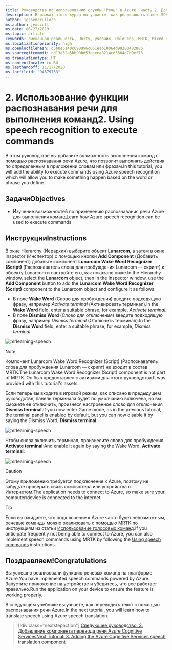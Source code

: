 ```yaml
---
title: Руководства по использованию службы "Речь" в Azure, часть 2. Добавление автономного режима для преобразования речи в текст в локальной среде
description: В рамках этого курса вы узнаете, как реализовать пакет SDK "Речь" в приложении смешанной реальности.
author: jessemcculloch
ms.author: jemccull
ms.date: 06/27/2019
ms.topic: article
keywords: смешанная реальность, Unity, учебник, HoloLens, MRTK, Mixed Reality Toolkit, UWP, Пространственные привязки Azure, распознавание речи, Windows 10
ms.localizationpriority: high
ms.openlocfilehash: d5b0e5140c698996c051eab10064d99280482886
ms.sourcegitcommit: dd13a32a5bb90bd53eeeea8214cd5384d7b9ef76
ms.translationtype: HT
ms.contentlocale: ru-RU
ms.lasthandoff: 11/17/2020
ms.locfileid: "94679733"
---
```

# <a name="2-using-speech-recognition-to-execute-commands"></a><span data-ttu-id="54ee9-105">2. Использование функции распознавания речи для выполнения команд</span><span class="sxs-lookup"><span data-stu-id="54ee9-105">2. Using speech recognition to execute commands</span></span>

<span data-ttu-id="54ee9-106">В этом руководстве вы добавите возможность выполнения команд с помощью распознавания речи Azure, что позволит выполнять действия по определенным в приложении словам или фразам.</span><span class="sxs-lookup"><span data-stu-id="54ee9-106">In this tutorial, you will add the ability to execute commands using Azure speech recognition which will allow you to make something happen based on the word or phrase you define.</span></span>

## <a name="objectives"></a><span data-ttu-id="54ee9-107">Задачи</span><span class="sxs-lookup"><span data-stu-id="54ee9-107">Objectives</span></span>

* <span data-ttu-id="54ee9-108">Изучение возможностей по применению распознавания речи Azure для выполнения команд</span><span class="sxs-lookup"><span data-stu-id="54ee9-108">Learn how Azure speech recognition can be used to execute commands</span></span>

## <a name="instructions"></a><span data-ttu-id="54ee9-109">Инструкции</span><span class="sxs-lookup"><span data-stu-id="54ee9-109">Instructions</span></span>

<span data-ttu-id="54ee9-110">В окне Hierarchy (Иерархия) выберите объект **Lunarcom**, а затем в окне Inspector (Инспектор) с помощью кнопки **Add Component** (Добавить компонент) добавьте компонент **Lunarcom Wake Word Recognizer (Script)** (Распознаватель слова для пробуждения Lunarcom — скрипт) к объекту Lunarcom и настройте его, как показано ниже.</span><span class="sxs-lookup"><span data-stu-id="54ee9-110">In the Hierarchy window, select the **Lunarcom** object, then in the Inspector window, use the **Add Component** button to add the **Lunarcom Wake Word Recognizer (Script)** component to the Lunarcom object and configure it as follows:</span></span>

* <span data-ttu-id="54ee9-111">В поле **Wake Word** (Слово для пробуждения) введите подходящую фразу, например _Activate terminal_ (Активировать терминал).</span><span class="sxs-lookup"><span data-stu-id="54ee9-111">In the **Wake Word** field, enter a suitable phrase, for example, _Activate terminal_.</span></span>
* <span data-ttu-id="54ee9-112">В поле **Dismiss Word** (Слово для отключения) введите подходящую фразу, например _Dismiss terminal_ (Отключить терминал).</span><span class="sxs-lookup"><span data-stu-id="54ee9-112">In the **Dismiss Word** field, enter a suitable phrase, for example, _Dismiss terminal_.</span></span>

![mrlearning-speech](images/mrlearning-speech/tutorial2-section1-step1-1.png)

> [!NOTE]
> <span data-ttu-id="54ee9-114">Компонент Lunarcom Wake Word Recognizer (Script) (Распознаватель слова для пробуждения Lunarcom — скрипт) не входит в состав MRTK.</span><span class="sxs-lookup"><span data-stu-id="54ee9-114">The Lunarcom Wake Word Recognizer (Script) component is not part of MRTK.</span></span> <span data-ttu-id="54ee9-115">Он был предоставлен с активами для этого руководства.</span><span class="sxs-lookup"><span data-stu-id="54ee9-115">It was provided with this tutorial's assets.</span></span>

<span data-ttu-id="54ee9-116">Если теперь вы входите в игровой режим, как описано в предыдущем руководстве, панель терминала будет по умолчанию включена, но вы сможете ее отключить, произнеся настроенное слово для отключения **Dismiss terminal**:</span><span class="sxs-lookup"><span data-stu-id="54ee9-116">If you now enter Game mode, as in the previous tutorial, the terminal panel is enabled by default, but you can now disable it by saying the Dismiss Word, **Dismiss terminal**:</span></span>

![mrlearning-speech](images/mrlearning-speech/tutorial2-section1-step1-2.png)

<span data-ttu-id="54ee9-118">Чтобы снова включить терминал, произнесите слово для пробуждения **Activate terminal**:</span><span class="sxs-lookup"><span data-stu-id="54ee9-118">And enable it again by saying the Wake Word, **Activate terminal**:</span></span>

![mrlearning-speech](images/mrlearning-speech/tutorial2-section1-step1-3.png)

> [!CAUTION]
> <span data-ttu-id="54ee9-120">Этому приложению требуется подключение к Azure, поэтому не забудьте проверить связь компьютера или устройства с Интернетом.</span><span class="sxs-lookup"><span data-stu-id="54ee9-120">The application needs to connect to Azure, so make sure your computer/device is connected to the internet.</span></span>

> [!TIP]
> <span data-ttu-id="54ee9-121">Если вы ожидаете, что подключение к Azure часто будет невозможным, речевые команды можно реализовать с помощью МRТК по инструкциям из статьи [Использование голосовых команд](mr-learning-base-09.md).</span><span class="sxs-lookup"><span data-stu-id="54ee9-121">If you anticipate frequently not being able to connect to Azure, you can also implement speech commands using MRTK by following the [Using speech commands](mr-learning-base-09.md) instructions.</span></span>

## <a name="congratulations"></a><span data-ttu-id="54ee9-122">Поздравляем!</span><span class="sxs-lookup"><span data-stu-id="54ee9-122">Congratulations</span></span>

<span data-ttu-id="54ee9-123">Вы успешно реализовали функцию речевых команд на платформе Azure.</span><span class="sxs-lookup"><span data-stu-id="54ee9-123">You have implemented speech commands powered by Azure.</span></span> <span data-ttu-id="54ee9-124">Запустите приложение на устройстве и убедитесь, что все работает правильно.</span><span class="sxs-lookup"><span data-stu-id="54ee9-124">Run the application on your device to ensure the feature is working properly.</span></span>

<span data-ttu-id="54ee9-125">В следующем учебнике вы узнаете, как переводить текст с помощью распознавания речи Azure.</span><span class="sxs-lookup"><span data-stu-id="54ee9-125">In the next tutorial, you will learn how to translate speech using Azure speech translation.</span></span>

> [!div class="nextstepaction"]
> [<span data-ttu-id="54ee9-126">Следующее руководство: 3. Добавление компонента перевода речи Azure Cognitive Services</span><span class="sxs-lookup"><span data-stu-id="54ee9-126">Next Tutorial: 3. Adding the Azure Cognitive Services speech translation component</span></span>](mrlearning-speechSDK-ch3.md)
